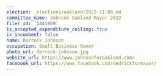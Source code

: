 ```yaml
---
election: _elections/oakland/2022-11-08.md
committee_name: Johnson Oakland Mayor 2022
filer_id: '1441869'
is_accepted_expenditure_ceiling: true
is_incumbent: false
name: Derreck Johnson
occupation: Small Business Owner
photo_url: derreck-johnson.jpg
website_url: https://www.johnsonforoakland.com/
facebook_url: https://www.facebook.com/dedrickformayor/
---
```

